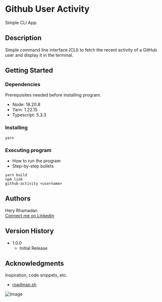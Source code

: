 # Github User Activity

Simple CLI App.

## Description

Simple command line interface (CLI) to fetch the recent activity of a GitHub user and display it in the terminal.

## Getting Started

### Dependencies

Prerequisites needed before installing program.

* Node: 18.20.8
* Yarn: 1.22.15
* Typescript: 5.3.3


### Installing

```
yarn
```

### Executing program

* How to run the program
* Step-by-step bullets
```
yarn build
npm link
github-activity <username>
```

## Authors

Hery Rhamadan  
[Connect me on Linkedin](https://www.linkedin.com/in/hery-rhamadan/)

## Version History

* 1.0.0
    * Initial Release

## Acknowledgments

Inspiration, code snippets, etc.
* [roadmap.sh](https://roadmap.sh/projects/github-user-activity)

![Image](https://github.com/user-attachments/assets/93728d63-28cb-4b47-871e-b20d7ef7a76e)
